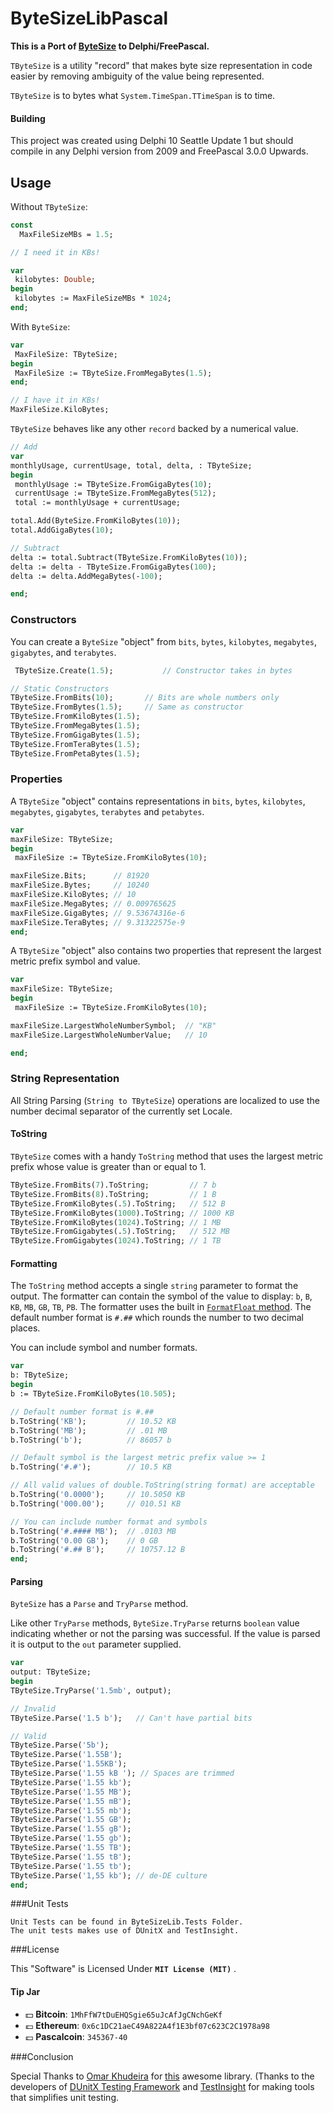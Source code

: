 ByteSizeLibPascal 
===========

**This is a Port of [ByteSize](https://github.com/omar/ByteSize) to Delphi/FreePascal.**

`TByteSize` is a utility "record" that makes byte size representation in code easier by removing ambiguity of the value being represented.

`TByteSize` is to bytes what `System.TimeSpan.TTimeSpan` is to time.

#### Building

This project was created using Delphi 10 Seattle Update 1 but should compile in 
any Delphi version from 2009 and FreePascal 3.0.0 Upwards.  

## Usage 

Without `TByteSize`:

```pascal
const
  MaxFileSizeMBs = 1.5;

// I need it in KBs!

var 
 kilobytes: Double;
begin
 kilobytes := MaxFileSizeMBs * 1024;
end;
```

With `ByteSize`:

```pascal
var
 MaxFileSize: TByteSize;
begin
 MaxFileSize := TByteSize.FromMegaBytes(1.5);
end;

// I have it in KBs!
MaxFileSize.KiloBytes;
```

`TByteSize` behaves like any other `record` backed by a numerical value.

```pascal
// Add
var
monthlyUsage, currentUsage, total, delta, : TByteSize;
begin 
 monthlyUsage := TByteSize.FromGigaBytes(10);
 currentUsage := TByteSize.FromMegaBytes(512);
 total := monthlyUsage + currentUsage;

total.Add(ByteSize.FromKiloBytes(10));
total.AddGigaBytes(10);

// Subtract
delta := total.Subtract(TByteSize.FromKiloBytes(10));
delta := delta - TByteSize.FromGigaBytes(100);
delta := delta.AddMegaBytes(-100);

end;
```

### Constructors

You can create a `ByteSize` "object" from `bits`, `bytes`, `kilobytes`, `megabytes`, `gigabytes`, and `terabytes`.

```pascal
 TByteSize.Create(1.5);           // Constructor takes in bytes

// Static Constructors
TByteSize.FromBits(10);       // Bits are whole numbers only
TByteSize.FromBytes(1.5);     // Same as constructor
TByteSize.FromKiloBytes(1.5);
TByteSize.FromMegaBytes(1.5);
TByteSize.FromGigaBytes(1.5);
TByteSize.FromTeraBytes(1.5);
TByteSize.FromPetaBytes(1.5);

```

### Properties

A `TByteSize` "object" contains representations in `bits`, `bytes`, `kilobytes`, `megabytes`, `gigabytes`, `terabytes` and `petabytes`.

```pascal
var
maxFileSize: TByteSize;
begin
 maxFileSize := TByteSize.FromKiloBytes(10);

maxFileSize.Bits;      // 81920
maxFileSize.Bytes;     // 10240
maxFileSize.KiloBytes; // 10
maxFileSize.MegaBytes; // 0.009765625
maxFileSize.GigaBytes; // 9.53674316e-6
maxFileSize.TeraBytes; // 9.31322575e-9
end;
```

A `TByteSize` "object" also contains two properties that represent the largest metric prefix symbol and value.

```pascal
var 
maxFileSize: TByteSize;
begin
 maxFileSize := TByteSize.FromKiloBytes(10);

maxFileSize.LargestWholeNumberSymbol;  // "KB"
maxFileSize.LargestWholeNumberValue;   // 10

end;
```

### String Representation

All String Parsing (`String to TByteSize`) operations are localized to use the number decimal separator of the currently set Locale.

#### ToString

`TByteSize` comes with a handy `ToString` method that uses the largest metric prefix whose value is greater than or equal to 1.

```pascal
TByteSize.FromBits(7).ToString;         // 7 b
TByteSize.FromBits(8).ToString;         // 1 B
TByteSize.FromKiloBytes(.5).ToString;   // 512 B
TByteSize.FromKiloBytes(1000).ToString; // 1000 KB
TByteSize.FromKiloBytes(1024).ToString; // 1 MB
TByteSize.FromGigabytes(.5).ToString;   // 512 MB
TByteSize.FromGigabytes(1024).ToString; // 1 TB
```

#### Formatting

The `ToString` method accepts a single `string` parameter to format the output. The formatter can contain the symbol of the value to display: `b`, `B`, `KB`, `MB`, `GB`, `TB`, `PB`. The formatter uses the built in [`FormatFloat` method](http://docwiki.embarcadero.com/Libraries/Seattle/en/System.SysUtils.FormatFloat). The default number format is `#.##` which rounds the number to two decimal places.

You can include symbol and number formats.

```pascal
var 
b: TByteSize;
begin
b := TByteSize.FromKiloBytes(10.505);

// Default number format is #.##
b.ToString('KB');         // 10.52 KB
b.ToString('MB');         // .01 MB
b.ToString('b');          // 86057 b

// Default symbol is the largest metric prefix value >= 1
b.ToString('#.#');        // 10.5 KB

// All valid values of double.ToString(string format) are acceptable
b.ToString('0.0000');     // 10.5050 KB
b.ToString('000.00');     // 010.51 KB

// You can include number format and symbols
b.ToString('#.#### MB');  // .0103 MB
b.ToString('0.00 GB');    // 0 GB
b.ToString('#.## B');     // 10757.12 B
end;
```

#### Parsing

`ByteSize` has a `Parse` and `TryParse` method.

Like other `TryParse` methods, `ByteSize.TryParse` returns `boolean` value indicating whether or not the parsing was successful. If the value is parsed it is output to the `out` parameter supplied.

```pascal
var
output: TByteSize;
begin
TByteSize.TryParse('1.5mb', output);

// Invalid
TByteSize.Parse('1.5 b');   // Can't have partial bits

// Valid
TByteSize.Parse('5b');
TByteSize.Parse('1.55B');
TByteSize.Parse('1.55KB');
TByteSize.Parse('1.55 kB '); // Spaces are trimmed
TByteSize.Parse('1.55 kb');
TByteSize.Parse('1.55 MB');
TByteSize.Parse('1.55 mB');
TByteSize.Parse('1.55 mb');
TByteSize.Parse('1.55 GB');
TByteSize.Parse('1.55 gB');
TByteSize.Parse('1.55 gb');
TByteSize.Parse('1.55 TB');
TByteSize.Parse('1.55 tB');
TByteSize.Parse('1.55 tb');
TByteSize.Parse('1,55 kb'); // de-DE culture
end;
```

###Unit Tests

    Unit Tests can be found in ByteSizeLib.Tests Folder.
    The unit tests makes use of DUnitX and TestInsight.

###License

This "Software" is Licensed Under  **`MIT License (MIT)`** .

#### Tip Jar
* :dollar: **Bitcoin**: `1MhFfW7tDuEHQSgie65uJcAfJgCNchGeKf`
* :euro: **Ethereum**: `0x6c1DC21aeC49A822A4f1E3bf07c623C2C1978a98`
* :pound: **Pascalcoin**: `345367-40`

###Conclusion


   Special Thanks to [Omar Khudeira](https://github.com/omar/) for [this](https://github.com/omar/ByteSize) awesome library.
(Thanks to the developers of [DUnitX Testing Framework](https://github.com/VSoftTechnologies/DUnitX/) and [TestInsight](https://bitbucket.org/sglienke/testinsight/wiki/Home/) for making tools that simplifies unit testing.

